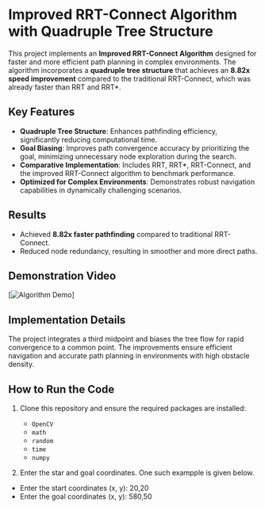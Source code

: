 # Improved RRT-Connect Algorithm with Quadruple Tree Structure

This project implements an **Improved RRT-Connect Algorithm** designed for faster and more efficient path planning in complex environments. The algorithm incorporates a **quadruple tree structure** that achieves an **8.82x speed improvement** compared to the traditional RRT-Connect, which was already faster than RRT and RRT*.

## Key Features
- **Quadruple Tree Structure**: Enhances pathfinding efficiency, significantly reducing computational time.
- **Goal Biasing**: Improves path convergence accuracy by prioritizing the goal, minimizing unnecessary node exploration during the search.
- **Comparative Implementation**: Includes RRT, RRT*, RRT-Connect, and the improved RRT-Connect algorithm to benchmark performance.
- **Optimized for Complex Environments**: Demonstrates robust navigation capabilities in dynamically challenging scenarios.

## Results
- Achieved **8.82x faster pathfinding** compared to traditional RRT-Connect.
- Reduced node redundancy, resulting in smoother and more direct paths.

## Demonstration Video
[![Algorithm Demo](https://youtu.be/OwJZOLQHhbg)]



## Implementation Details
The project integrates a third midpoint and biases the tree flow for rapid convergence to a common point. The improvements ensure efficient navigation and accurate path planning in environments with high obstacle density.



## How to Run the Code
1. Clone this repository and ensure the required packages are installed:
   - `OpenCV`
   - `math`
   - `random`
   - `time`
   - `numpy`

2. Enter the star and goal coordinates. One such exampple is given below.
  - Enter the start coordinates (x, y): 20,20
  - Enter the goal coordinates (x, y): 580,50
